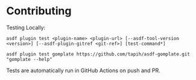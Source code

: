 # Contributing

Testing Locally:

```shell
asdf plugin test <plugin-name> <plugin-url> [--asdf-tool-version <version>] [--asdf-plugin-gitref <git-ref>] [test-command*]

asdf plugin test gomplate https://github.com/tapih/asdf-gomplate.git "gomplate --help"
```

Tests are automatically run in GitHub Actions on push and PR.
